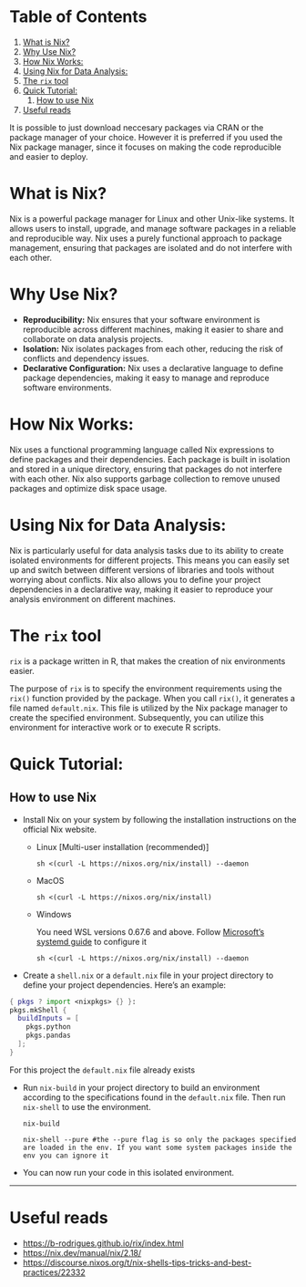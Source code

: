 # Table of Contents

1. [What is Nix?](#org656a59a)
2. [Why Use Nix?](#orgc1b89bb)
3. [How Nix Works:](#org2155157)
4. [Using Nix for Data Analysis:](#orgce580b0)
5. [The `rix` tool](#orga51c507)
6. [Quick Tutorial:](#orgbb93d5c)
   1. [How to use Nix](#org8ee5ca5)
7. [Useful reads](#org69794c5)

It is possible to just download neccesary packages via CRAN or the package manager of your choice. However it is preferred if you used the Nix package manager, since it focuses on making the code reproducible and easier to deploy.

# What is Nix?

Nix is a powerful package manager for Linux and other Unix-like systems. It allows users to install, upgrade, and manage software packages in a reliable and reproducible way. Nix uses a purely functional approach to package management, ensuring that packages are isolated and do not interfere with each other.

# Why Use Nix?

- **Reproducibility:** Nix ensures that your software environment is reproducible across different machines, making it easier to share and collaborate on data analysis projects.
- **Isolation:** Nix isolates packages from each other, reducing the risk of conflicts and dependency issues.
- **Declarative Configuration:** Nix uses a declarative language to define package dependencies, making it easy to manage and reproduce software environments.

# How Nix Works:

Nix uses a functional programming language called Nix expressions to define packages and their dependencies. Each package is built in isolation and stored in a unique directory, ensuring that packages do not interfere with each other. Nix also supports garbage collection to remove unused packages and optimize disk space usage.

# Using Nix for Data Analysis:

Nix is particularly useful for data analysis tasks due to its ability to create isolated environments for different projects. This means you can easily set up and switch between different versions of libraries and tools without worrying about conflicts. Nix also allows you to define your project dependencies in a declarative way, making it easier to reproduce your analysis environment on different machines.

# The `rix` tool

`rix` is a package written in R, that makes the creation of nix environments easier.

The purpose of `rix` is to specify the environment requirements using the `rix()` function provided by the package. When you call `rix()`, it generates a file named `default.nix`. This file is utilized by the Nix package manager to create the specified environment. Subsequently, you can utilize this environment for interactive work or to execute R scripts.

# Quick Tutorial:

## How to use Nix

- Install Nix on your system by following the installation instructions on the official Nix website.
  
  - Linux [Multi-user installation (recommended)]
    
    ```shell
    sh <(curl -L https://nixos.org/nix/install) --daemon
    ```
  
  - MacOS
    
    ```shell
    sh <(curl -L https://nixos.org/nix/install)
    ```
  
  - Windows
    
    You need WSL versions 0.67.6 and above. Follow [Microsoft’s systemd guide](https://devblogs.microsoft.com/commandline/systemd-support-is-now-available-in-wsl) to configure it
    
    ```shell
    sh <(curl -L https://nixos.org/nix/install) --daemon
    ```

- Create a `shell.nix` or a `default.nix` file in your project directory to define your project dependencies. Here&rsquo;s an example:

```nix
{ pkgs ? import <nixpkgs> {} }:
pkgs.mkShell {
  buildInputs = [
    pkgs.python
    pkgs.pandas
  ];
}
```

For this project the `default.nix` file already exists

- Run `nix-build` in your project directory to build an environment according to the specifications found in the `default.nix` file. Then run `nix-shell` to use the environment.
  
  ```shell
  nix-build
  
  nix-shell --pure #the --pure flag is so only the packages specified are loaded in the env. If you want some system packages inside the env you can ignore it
  ```

- You can now run your code in this isolated environment.

---

# Useful reads

- <https://b-rodrigues.github.io/rix/index.html>
- <https://nix.dev/manual/nix/2.18/>
- <https://discourse.nixos.org/t/nix-shells-tips-tricks-and-best-practices/22332>
